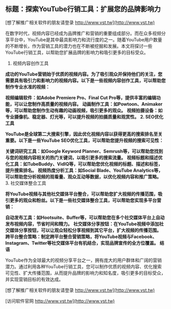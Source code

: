 ## **标题：探索YouTube行销工具：扩展您的品牌影响力**

[想了解推广相关软件的朋友请登录 http://www.vst.tw](http://www.vst.tw)

在数字时代，视频内容已经成为品牌推广和营销的重要组成部分。而在众多视频分享平台中，YouTube是其中最具影响力和流行度的之一。随着YouTube用户数量的不断增长，作为营销工具的潜力也在不断被挖掘和发展。本文将探讨一些YouTube行销工具，以帮助您扩展品牌的影响力和吸引更多的目标受众。

1. 视频内容创作工具

**成功的YouTube营销始于优质的视频内容。为了吸引观众并保持他们的关注，您需要具有吸引力和影响力的视频内容。以下是一些视频内容创作工具，可以帮助您制作专业水准的视频：**

**视频编辑软件：如Adobe Premiere Pro、Final Cut Pro等，提供丰富的编辑功能，可以让您制作高质量的视频内容。**
**动画制作工具：如Powtoon、Animaker等，可以帮助您制作生动有趣的动画视频，吸引更多的观众。**
**视频拍摄设备：如专业摄像机、稳定器、灯光等，可以提升视频的拍摄质量和观赏性。**
**2. SEO优化工具**

**YouTube是全球第二大搜索引擎，因此优化视频内容以获得更高的搜索排名至关重要。以下是一些YouTube SEO优化工具，可以帮助您提升视频的搜索可见性：**

**关键词研究工具：如Google Keyword Planner、Semrush等，可以帮助您找到与您的视频内容相关的热门关键词，以吸引更多的搜索流量。**
**视频标题和描述优化工具：如TubeBuddy、VidIQ等，可以帮助您优化视频的标题、描述和标签，提升搜索排名。**
**视频热度分析工具：如Social Blade、YouTube Analytics等，可以帮助您分析视频的观看量、观众互动等数据，以优化视频内容和推广策略。**
3. 社交媒体整合工具

**将YouTube视频与其他社交媒体平台整合，可以帮助您扩大视频的传播范围，吸引更多的观众和粉丝。以下是一些社交媒体整合工具，可以帮助您实现多平台营销：**

**自动发布工具：如Hootsuite、Buffer等，可以帮助您在多个社交媒体平台上自动发布视频内容，节省时间和精力。**
**社交媒体分享按钮：在YouTube视频中添加社交媒体分享按钮，可以让观众轻松分享视频到其它平台，扩大视频的传播范围。**
**跨平台整合策略：制定跨平台整合营销策略，将YouTube视频与Facebook、Instagram、Twitter等社交媒体平台有机结合，实现品牌宣传的全方位覆盖。**
**结语**

YouTube作为全球最大的视频分享平台之一，拥有庞大的用户群体和广阔的营销潜力。通过利用各种YouTube行销工具，您可以制作优质的视频内容、优化搜索可见性、扩大传播范围，从而提升品牌的影响力和知名度，吸引更多的目标受众，并实现营销目标的有效达成。

[想了解推广相关软件的朋友请登录 http://www.vst.tw](http://www.vst.tw)


[访问软件官网 http://www.vst.tw](http://www.vst.tw)

